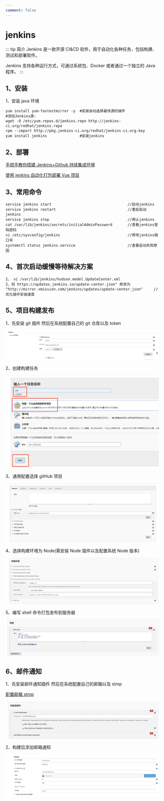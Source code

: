 ```yaml
---
comment: false
---
```


# jenkins

::: tip 简介
Jenkins 是一款开源 CI&CD 软件，用于自动化各种任务，包括构建、测试和部署软件。

Jenkins 支持各种运行方式，可通过系统包、Docker 或者通过一个独立的 Java 程序。
:::

## 1、安装

1、安装 java 环境

```
yum install yum-fastestmirror -y  #安装自动选择最快源的插件
#添加Jenkins源:
wget -O /etc/yum.repos.d/jenkins.repo http://jenkins-ci.org/redhat/jenkins.repo
rpm --import http://pkg.jenkins-ci.org/redhat/jenkins-ci.org.key
yum install jenkins               #安装jenkins
```

## 2、部署

[手把手教你搭建 Jenkins+Github 持续集成环境](https://github.com/muyinchen/woker/blob/master/%E9%9B%86%E6%88%90%E6%B5%8B%E8%AF%95%E7%8E%AF%E5%A2%83%E6%90%AD%E5%BB%BA/%E6%89%8B%E6%8A%8A%E6%89%8B%E6%95%99%E4%BD%A0%E6%90%AD%E5%BB%BAJenkins+Github%E6%8C%81%E7%BB%AD%E9%9B%86%E6%88%90%E7%8E%AF%E5%A2%83.md "手把手教你搭建Jenkins+Github持续集成环境")

[使用 jenkins 自动化打包部署 Vue 项目](https://www.jianshu.com/p/1d07b986ab2c "使用jenkins自动化打包部署Vue项目")

## 3、常用命令

```
service jenkins start                                   //启动jenkins
service jenkins restart                                 //重启启动jenkins
service jenkins stop                                    //停止jenkins
cat /var/lib/jenkins/secrets/initialAdminPassword       //查看jenkins登陆密码
vi /etc/sysconfig/jenkins                               //修改jenkins端口号
systemctl status jenkins.service                        //查看启动失败原因
```

## 4、首次启动缓慢等待解决方案

```
1、 vi /var/lib/jenkins/hudson.model.UpdateCenter.xml
2、将 https://updates.jenkins.io/update-center.json" 修改为 "http://mirror.xmission.com/jenkins/updates/update-center.json"     //优化插件安装速度
```

## 5、项目构建发布

1、先安装 git 插件 然后在系统配置自己的 git 仓库以及 token

![图片](./images/jenkins-1.png)

2、创建构建任务

![图片](./images/jenkins-2.png)

3、通用配置选择 gitHub 项目

![图片](./images/jenkins-3.png)

4、选择构建环境为 Node(需安装 Node 插件以及配置系统 Node 版本)

![图片](./images/jenkins-5.png)

5、编写 shell 命令打包发布到服务器

![图片](./images/jenkins-9.png)

## 6、邮件通知

1、先安装邮件通知插件 然后在系统配置自己的邮箱以及 stmp

[配置邮箱 stmp](https://jingyan.baidu.com/article/ff411625674ca852e5823720.html)

![图片](./images/jenkins-6.png)

2、构建后添加邮箱通知

![图片](./images/jenkins-8.png)
